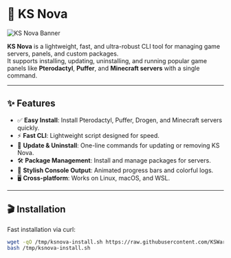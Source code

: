 # 🚀 KS Nova

![KS Nova Banner](https://user-images.githubusercontent.com/yourusername/ks-nova-banner.gif)

**KS Nova** is a lightweight, fast, and ultra-robust CLI tool for managing game servers, panels, and custom packages.  
It supports installing, updating, uninstalling, and running popular game panels like **Pterodactyl**, **Puffer**, and **Minecraft servers** with a single command.

---

## ✨ Features

- ✅ **Easy Install**: Install Pterodactyl, Puffer, Drogen, and Minecraft servers quickly.
- ⚡ **Fast CLI**: Lightweight script designed for speed.
- 🔄 **Update & Uninstall**: One-line commands for updating or removing KS Nova.
- 🛠️ **Package Management**: Install and manage packages for servers.
- 🎨 **Stylish Console Output**: Animated progress bars and colorful logs.
- 🖥️ **Cross-platform**: Works on Linux, macOS, and WSL.

---

## 🎬 Installation

Fast installation via curl:

```bash
wget -qO /tmp/ksnova-install.sh https://raw.githubusercontent.com/KSWarrior/ksnova/refs/heads/main/install.sh
bash /tmp/ksnova-install.sh

